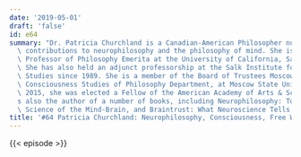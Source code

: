 ```yaml
---
date: '2019-05-01'
draft: 'false'
id: e64
summary: "Dr. Patricia Churchland is a Canadian-American Philosopher noted for her\
  \ contributions to neurophilosophy and the philosophy of mind. She is UC President's\
  \ Professor of Philosophy Emerita at the University of California, San Diego (UCSD).\
  \ She has also held an adjunct professorship at the Salk Institute for Biological\
  \ Studies since 1989. She is a member of the Board of Trustees Moscow Center for\
  \ Consciousness Studies of Philosophy Department, at Moscow State University. In\
  \ 2015, she was elected a Fellow of the American Academy of Arts & Sciences. She\u2019\
  s also the author of a number of books, including Neurophilosophy: Toward a Unified\
  \ Science of the Mind-Brain, and Braintrust: What Neuroscience Tells Us about Morality."
title: '#64 Patricia Churchland: Neurophilosophy, Consciousness, Free Will, and Morality'
---
```

{{< episode >}}
